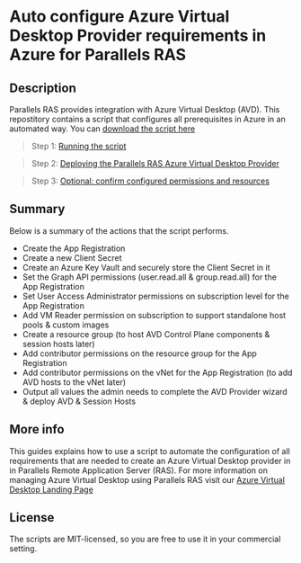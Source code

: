 # Auto configure Azure Virtual Desktop Provider requirements in Azure for Parallels RAS

## Description

Parallels RAS provides integration with Azure Virtual Desktop (AVD).  This repostitory contains a script that configures all prerequisites in Azure in an automated way. You can [download the script here](./pras-create-avd-prereq_v1.0.ps1)

> Step 1: [Running the script](./1.runscript.md)

> Step 2: [Deploying the Parallels RAS Azure Virtual Desktop Provider](./2.deployprovider.md)

> Step 3: [Optional: confirm configured permissions and resources](./3.confirmpermissions.md)

## Summary

Below is a summary of the actions that the script performs.

-	Create the App Registration
-	Create a new Client Secret
- Create an Azure Key Vault and securely store the Client Secret in it
-	Set the Graph API permissions (user.read.all & group.read.all) for the App Registration
-	Set User Access Administrator permissions on subscription level for the App Registration
-	Add VM Reader permission on subscription to support standalone host pools & custom images
-	Create a resource group (to host AVD Control Plane components & session hosts later)
-	Add contributor permissions on the resource group for the App Registration
-	Add contributor permissions on the vNet for the App Registration (to add AVD hosts to the vNet later)
-	Output all values the admin needs to complete the AVD Provider wizard & deploy AVD & Session Hosts

## More info

This guides explains how to use a script to automate the configuration of all requirements that are needed to create an Azure Virtual Desktop provider in in Parallels Remote Application Server (RAS). For more information on managing Azure Virtual Desktop using Parallels RAS visit our [Azure Virtual Desktop Landing Page](https://www.parallels.com/products/ras/capabilities/avd/)

## License 

The scripts are MIT-licensed, so you are free to use it in your commercial setting.
